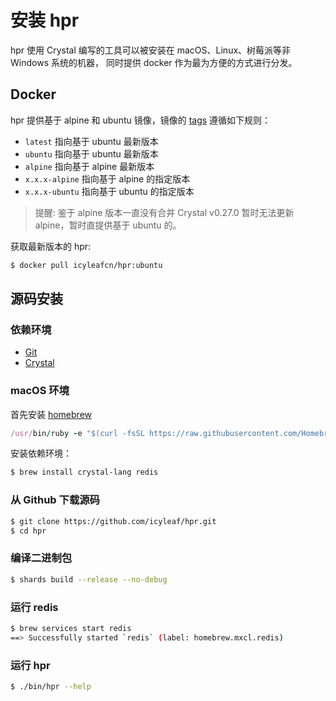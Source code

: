 # 安装 hpr

hpr 使用 Crystal 编写的工具可以被安装在 macOS、Linux、树莓派等非 Windows 系统的机器，
同时提供 docker 作为最为方便的方式进行分发。

## Docker

hpr 提供基于 alpine 和 ubuntu 镜像，镜像的 [tags](https://hub.docker.com/r/icyleafcn/hpr/tags) 遵循如下规则：

- `latest` 指向基于 ubuntu 最新版本
- `ubuntu` 指向基于 ubuntu 最新版本
- `alpine` 指向基于 alpine 最新版本
- `x.x.x-alpine` 指向基于 alpine 的指定版本
- `x.x.x-ubuntu` 指向基于 ubuntu 的指定版本

> 提醒: 鉴于 alpine 版本一直没有合并 Crystal v0.27.0 暂时无法更新 alpine，暂时直提供基于 ubuntu 的。

获取最新版本的 hpr:

```bash
$ docker pull icyleafcn/hpr:ubuntu
```

## 源码安装

### 依赖环境

- [Git](https://git-scm.com/)
- [Crystal](https://github.com/crystal-lang/crystal)

### macOS 环境

首先安装 [homebrew](http://brew.sh/)

```ruby
/usr/bin/ruby -e "$(curl -fsSL https://raw.githubusercontent.com/Homebrew/install/master/install)"
```

安装依赖环境：

```bash
$ brew install crystal-lang redis
```

### 从 Github 下载源码

```bash
$ git clone https://github.com/icyleaf/hpr.git
$ cd hpr
```

### 编译二进制包

```bash
$ shards build --release --no-debug
```

### 运行 redis

```bash
$ brew services start redis
==> Successfully started `redis` (label: homebrew.mxcl.redis)
```

### 运行 hpr

```bash
$ ./bin/hpr --help
```
